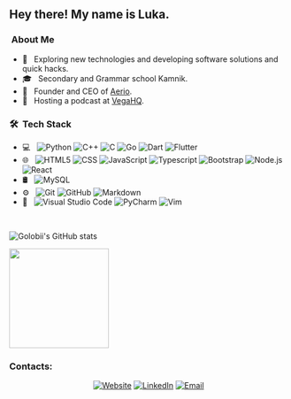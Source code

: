 <h2> Hey there! My name is Luka.</h2>

<h3>&nbsp;About Me </h3>

- 🤔 &nbsp; Exploring new technologies and developing software solutions and quick hacks.
- 🎓 &nbsp; Secondary and Grammar school Kamnik.
- 💼 &nbsp; Founder and CEO of [Aerio](https://aerio.tech).
- 🎤 &nbsp; Hosting a podcast at [VegaHQ](https://www.twitch.tv/vegahqslo).

<h3> 🛠 &nbsp;Tech Stack</h3>

- 💻 &nbsp;
  ![Python](https://img.shields.io/badge/-Python-333333?style=flat&logo=python)
  ![C++](https://img.shields.io/badge/-C++-333333?style=flat&logo=C%2B%2B&logoColor=00599C)
  ![C](https://img.shields.io/badge/-C-333333?style=flat&logo=C&logoColor=00599C)
  ![Go](https://img.shields.io/badge/-Go-333333?style=flat&logo=go&logoColor=00599C)
  ![Dart](https://img.shields.io/badge/-Dart-333333?style=flat&logo=dart&logoColor=00599C)
  ![Flutter](https://img.shields.io/badge/-Flutter-333333?style=flat&logo=flutter&logoColor=00599C)
- 🌐 &nbsp;
  ![HTML5](https://img.shields.io/badge/-HTML5-333333?style=flat&logo=HTML5)
  ![CSS](https://img.shields.io/badge/-CSS-333333?style=flat&logo=CSS3&logoColor=1572B6)
  ![JavaScript](https://img.shields.io/badge/-JavaScript-333333?style=flat&logo=javascript)
  ![Typescript](https://img.shields.io/badge/-Typescript-333333?style=flat&logo=typescript)
  ![Bootstrap](https://img.shields.io/badge/-Bootstrap-333333?style=flat&logo=bootstrap&logoColor=563D7C)
  ![Node.js](https://img.shields.io/badge/-Node.js-333333?style=flat&logo=node.js)
  ![React](https://img.shields.io/badge/-React-333333?style=flat&logo=react)
- 🛢 &nbsp;
  ![MySQL](https://img.shields.io/badge/-MySQL-333333?style=flat&logo=mysql)
- ⚙️ &nbsp;
  ![Git](https://img.shields.io/badge/-Git-333333?style=flat&logo=git)
  ![GitHub](https://img.shields.io/badge/-GitHub-333333?style=flat&logo=github)
  ![Markdown](https://img.shields.io/badge/-Markdown-333333?style=flat&logo=markdown)
- 🔧 &nbsp;
  ![Visual Studio Code](https://img.shields.io/badge/-Visual%20Studio%20Code-333333?style=flat&logo=visual-studio-code&logoColor=007ACC)
  ![PyCharm](https://img.shields.io/badge/-PyCharm-333333?style=flat&logo=pycharm&logoColor=007ACC)
  ![Vim](https://img.shields.io/badge/-Vim-333333?style=flat&logo=vim&logoColor=¸9FE2BF)

<br/>

![Golobii's GitHub stats](https://github-readme-stats.vercel.app/api?username=golobii&show_icons=true&theme=gruvbox)

<img height="180em" src="https://github-readme-stats.vercel.app/api/top-langs/?username=golobii&theme=gruvbox&layout=compact" />

<br/>

<h3>Contacts: </h3>

<p align="center">
<a href="https://golobii.si"><img alt="Website" src="https://img.shields.io/badge/Website-www.golobii.si-blue?style=flat-square&logo=google-chrome"></a>
<a href="https://www.linkedin.com/in/luka-golob-cerar-29155620b/"><img alt="LinkedIn" src="https://img.shields.io/badge/LinkedIn-Luka Golob Cerar-blue?style=flat-square&logo=linkedin"></a>
<a href="mailto:gcluka@gmail.com"><img alt="Email" src="https://img.shields.io/badge/Email-gcluka@gmail.com-blue?style=flat-square&logo=gmail"></a>

</p>
